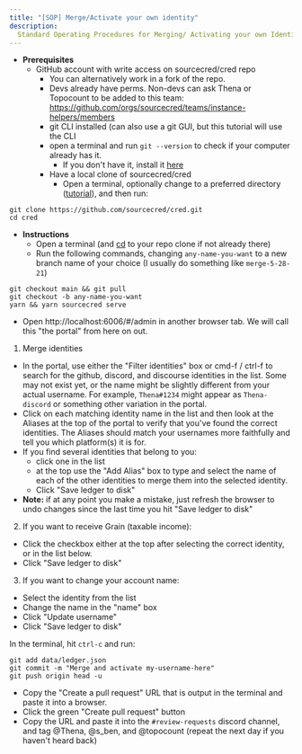 ```yaml
---
title: "[SOP] Merge/Activate your own identity"
description:
  Standard Operating Procedures for Merging/ Activating your own Identity
---
```


- **Prerequisites**
  - GitHub account with write access on sourcecred/cred repo
    - You can alternatively work in a fork of the repo.
    - Devs already have perms. Non-devs can ask Thena or Topocount to be added
      to this team:
      https://github.com/orgs/sourcecred/teams/instance-helpers/members
    - git CLI installed (can also use a git GUI, but this tutorial will use the
      CLI
    - open a terminal and run `git --version` to check if your computer already
      has it.
      - If you don't have it, install it [here](https://git-scm.com/downloads)
    - Have a local clone of sourcecred/cred
      - Open a terminal, optionally change to a preferred directory
        ([tutorial](https://www.earthdatascience.org/courses/intro-to-earth-data-science/open-reproducible-science/bash/bash-commands-to-manage-directories-files/#:~:text=To%20change%20directories%2C%20use%20the,to%20check%20the%20new%20path.)),
        and then run:

```plain text
git clone https://github.com/sourcecred/cred.git
cd cred
```

- **Instructions**
  - Open a terminal (and
    [cd](https://www.earthdatascience.org/courses/intro-to-earth-data-science/open-reproducible-science/bash/bash-commands-to-manage-directories-files/#:~:text=To%20change%20directories%2C%20use%20the,to%20check%20the%20new%20path.)
    to your repo clone if not already there)
  - Run the following commands, changing `any-name-you-want` to a new branch
    name of your choice (I usually do something like `merge-5-28-21`)

```plain text
git checkout main && git pull
git checkout -b any-name-you-want
yarn && yarn sourcecred serve
```

- Open http://localhost:6006/#/admin in another browser tab. We will call this
  "the portal" from here on out.

1. Merge identities

- In the portal, use either the "Filter identities" box or cmd-f / ctrl-f to
  search for the github, discord, and discourse identities in the list. Some may
  not exist yet, or the name might be slightly different from your actual
  username. For example, `Thena#1234` might appear as `Thena-discord` or
  something other variation in the portal.
- Click on each matching identity name in the list and then look at the Aliases
  at the top of the portal to verify that you've found the correct identities.
  The Aliases should match your usernames more faithfully and tell you which
  platform(s) it is for.
- If you find several identities that belong to you:
  - click one in the list
  - at the top use the "Add Alias" box to type and select the name of each of
    the other identities to merge them into the selected identity.
  - Click "Save ledger to disk"
- **Note:** if at any point you make a mistake, just refresh the browser to undo
  changes since the last time you hit "Save ledger to disk"

2. If you want to receive Grain (taxable income):

- Click the checkbox either at the top after selecting the correct identity, or
  in the list below.
- Click "Save ledger to disk"

3. If you want to change your account name:

- Select the identity from the list
- Change the name in the "name" box
- Click "Update username"
- Click "Save ledger to disk"

In the terminal, hit `ctrl-c` and run:

```plain text
git add data/ledger.json
git commit -m "Merge and activate my-username-here"
git push origin head -u
```

- Copy the "Create a pull request" URL that is output in the terminal and paste
  it into a browser.
- Click the green "Create pull request" button
- Copy the URL and paste it into the `#review-requests` discord channel, and tag
  @Thena, @s_ben, and @topocount (repeat the next day if you haven't heard back)
